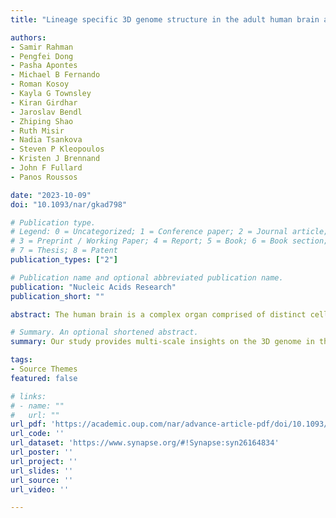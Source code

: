 ```yaml
---
title: "Lineage specific 3D genome structure in the adult human brain and neurodevelopmental changes in the chromatin interactome"

authors:
- Samir Rahman
- Pengfei Dong
- Pasha Apontes
- Michael B Fernando
- Roman Kosoy
- Kayla G Townsley
- Kiran Girdhar
- Jaroslav Bendl
- Zhiping Shao
- Ruth Misir
- Nadia Tsankova
- Steven P Kleopoulos
- Kristen J Brennand
- John F Fullard
- Panos Roussos

date: "2023-10-09"
doi: "10.1093/nar/gkad798"

# Publication type.
# Legend: 0 = Uncategorized; 1 = Conference paper; 2 = Journal article;
# 3 = Preprint / Working Paper; 4 = Report; 5 = Book; 6 = Book section;
# 7 = Thesis; 8 = Patent
publication_types: ["2"]

# Publication name and optional abbreviated publication name.
publication: "Nucleic Acids Research"
publication_short: ""

abstract: The human brain is a complex organ comprised of distinct cell types, and the contribution of the 3D genome to lineage specific gene expression remains poorly understood. To decipher cell type specific genome architecture, and characterize fine scale changes in the chromatin interactome across neural development, we compared the 3D genome of the human fetal cortical plate to that of neurons and glia isolated from the adult prefrontal cortex. We found that neurons have weaker genome compartmentalization compared to glia, but stronger TADs, which emerge during fetal development. Furthermore, relative to glia, the neuronal genome shifts more strongly towards repressive compartments. Neurons have differential TAD boundaries that are proximal to active promoters involved in neurodevelopmental processes. CRISPRi on CNTNAP2 in hIPSC-derived neurons reveals that transcriptional inactivation correlates with loss of insulation at the differential boundary. Finally, re-wiring of chromatin loops during neural development is associated with transcriptional and functional changes. Importantly, differential loops in the fetal cortex are associated with autism GWAS loci, suggesting a neuropsychiatric disease mechanism affecting the chromatin interactome. Furthermore, neural development involves gaining enhancer-promoter loops that upregulate genes that control synaptic activity. Altogether, our study provides multi-scale insights on the 3D genome in the human brain.

# Summary. An optional shortened abstract.
summary: Our study provides multi-scale insights on the 3D genome in the human brain.

tags:
- Source Themes
featured: false

# links:
# - name: ""
#   url: ""
url_pdf: 'https://academic.oup.com/nar/advance-article-pdf/doi/10.1093/nar/gkad798/51956446/gkad798.pdf'
url_code: ''
url_dataset: 'https://www.synapse.org/#!Synapse:syn26164834'
url_poster: ''
url_project: ''
url_slides: ''
url_source: ''
url_video: ''

---
```

